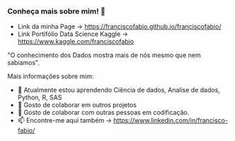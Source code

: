 ### Conheça mais sobre mim! 👋
- Link da minha Page -> https://franciscofabio.github.io/franciscofabio/
- Link Portifólio Data Science Kaggle -> https://www.kaggle.com/franciscofabio

"O conhecimento dos Dados mostra mais de nós mesmo que nem sabiamos".


Mais informações sobre mim:

- 🌱 Atualmente estou aprendendo Ciência de dados, Analise de dados, Python, R, SAS
- 👯 Gosto de colaborar em outros projetos
- 🤔 Gosto de colaborar com outras pessoas em codificação.
- 📫 Encontre-me aqui também -> https://www.linkedin.com/in/francisco-fabio/

